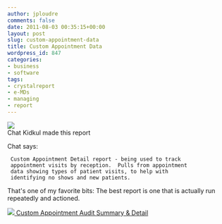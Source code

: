 ```yaml
---
author: jploudre
comments: false
date: 2011-08-03 00:35:15+00:00
layout: post
slug: custom-appointment-data
title: Custom Appointment Data
wordpress_id: 847
categories:
- business
- software
tags:
- crystalreport
- e-MDs
- managing
- report
---
```


![](http://unchart.com/wp-content/uploads/2011/08/AIbEiAIAAABDCNfdxLH-rsvxIiILdmNhcmRfcGhvdG8qKGJmNzA1ZjRhNDViMGI0ZTliMzU1M2U2Yjg4NDg5MjVlNGQ0OWQ4NjMwAa0sj0W03YTFCtxfJMHI64y6bfUL.jpg)  
Chat Kidkul made this report

Chat says:

     Custom Appointment Detail report - being used to track
     appointment visits by reception.  Pulls from appointment 
     data showing types of patient visits, to help with 
     identifying no shows and new patients.
     
That's one of my favorite bits: The best report is one that is actually run repeatedly and actioned. 

[![](http://unchart.com/wp-content/uploads/2011/01/57-download.png) Custom Appointment Audit Summary & Detail](http://unchart.com/wp-content/uploads/2011/08/Custom-Appointment-Audit-Summary-Detail.zip)[](http://unchart.com/wp-content/uploads/2011/01/57-download.png)
